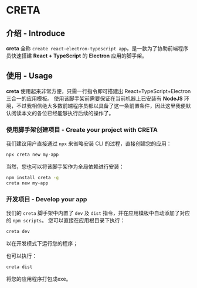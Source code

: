 # CRETA

## 介绍 - Introduce

**creta** 全称 `create react-electron-typescript app`，是一款为了协助前端程序员快速搭建 **React + TypeScript** 的 **Electron** 应用的脚手架。

## 使用 - Usage

**creta** 使用起来非常方便，只需一行指令即可搭建出 React+TypeScript+Electron 三合一的应用模板。
使用该脚手架前需要保证在当前机器上已安装有 **NodeJS** 环境，不过我相信绝大多数前端程序员都以具备了这一条前置条件，因此这里我便默认阅读本文的各位已经能够执行后续的操作了。

### 使用脚手架创建项目 - Create your project with CRETA

我们建议用户直接通过 `npx` 来省略安装 CLI 的过程，直接创建您的应用：
```bash
npx creta new my-app
```

当然，您也可以将该脚手架作为全局依赖进行安装：

```bash
npm install creta -g
creta new my-app
```

### 开发项目 - Develop your app

我们的 `creta` 脚手架中内置了 `dev` 及 `dist` 指令，并在应用模板中自动添加了对应的 `npm scripts`。
您可以直接在应用根目录下执行：

```bash
creta dev
```

以在开发模式下运行您的程序；

也可以执行：

```bash
creta dist
```

将您的应用程序打包成exe。
